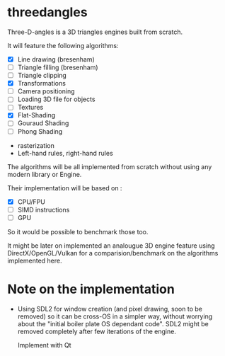 ﻿# threedangles

Three-D-angles is a 3D triangles engines built from scratch.

It will feature the following algorithms:

- [x] Line drawing (bresenham)
- [ ] Triangle filling (bresenham)
- [ ] Triangle clipping
- [x] Transformations
- [ ] Camera positioning
- [ ] Loading 3D file for objects
- [ ] Textures
- [x] Flat-Shading
- [ ] Gouraud Shading
- [ ] Phong Shading
- rasterization
- Left-hand rules, right-hand rules

The algorithms will be all implemented from scratch without using any modern library or Engine.

Their implementation will be based on :

- [x] CPU/FPU
- [ ] SIMD instructions
- [ ] GPU

So it would be possible to benchmark those too.

It might be later on implemented an analougue 3D engine feature using DirectX/OpenGL/Vulkan for
a comparision/benchmark on the algorithms implemented here.

# Note on the implementation

- Using SDL2 for window creation (and pixel drawing, soon to be removed) so it can be cross-OS in a simpler way,
  without worrying about the "initial boiler plate OS dependant code".
  SDL2 might be removed completely after few iterations of the engine.

  Implement with Qt
